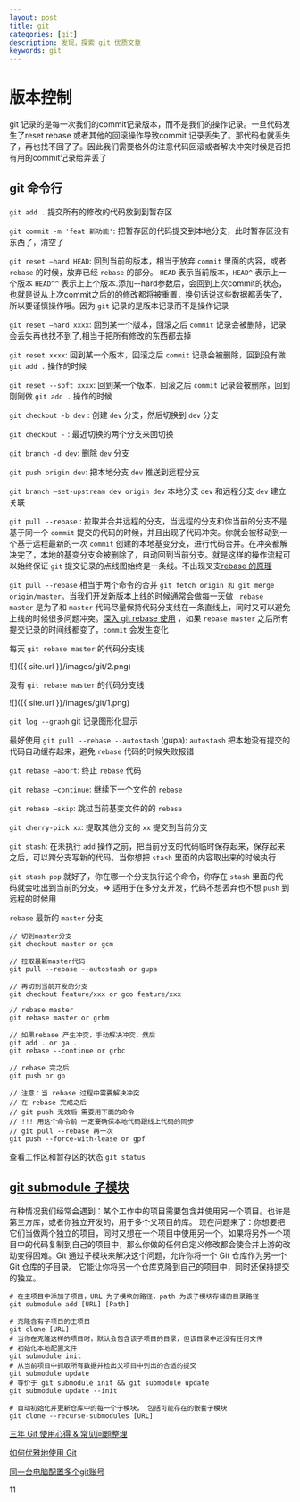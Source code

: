 ```yaml
---
layout: post
title: git
categories: [git]
description: 发现，探索 git 优质文章
keywords: git
---
```


# 版本控制

git 记录的是每一次我们的commit记录版本，而不是我们的操作记录。一旦代码发生了reset rebase 或者其他的回滚操作导致commit 记录丢失了。那代码也就丢失了，再也找不回了了。因此我们需要格外的注意代码回滚或者解决冲突时候是否把有用的commit记录给弄丢了

## git 命令行

`git add .` 提交所有的修改的代码放到到暂存区

`git commit -m 'feat 新功能'`: 把暂存区的代码提交到本地分支，此时暂存区没有东西了，清空了

`git reset —hard HEAD`: 回到当前的版本，相当于放弃 `commit` 里面的内容，或者 `rebase` 的时候，放弃已经 `rebase` 的部分。 `HEAD` 表示当前版本，`HEAD^` 表示上一个版本 `HEAD^^` 表示上上个版本.添加--hard参数后，会回到上次commit的状态，也就是说从上次commit之后的的修改都将被重置，换句话说这些数据都丢失了，所以要谨慎操作哦。因为 `git` 记录的是版本记录而不是操作记录

`git reset —hard xxxx`: 回到某一个版本，回滚之后 `commit` 记录会被删除，记录会丢失再也找不到了,相当于把所有修改的东西都去掉

`git reset xxxx`: 回到某一个版本，回滚之后 `commit` 记录会被删除，回到没有做 `git add .` 操作的时候

`git reset --soft xxxx`: 回到某一个版本，回滚之后 `commit` 记录会被删除，回到刚刚做 `git add .` 操作的时候

`git checkout -b dev` : 创建 `dev` 分支，然后切换到 `dev` 分支

`git checkout -` : 最近切换的两个分支来回切换

`git branch -d dev`: 删除 `dev` 分支

`git push origin dev`: 把本地分支 `dev` 推送到远程分支

`git branch —set-upstream dev origin dev` 本地分支 `dev` 和远程分支 `dev` 建立关联

`git pull --rebase` : 拉取并合并远程的分支，当远程的分支和你当前的分支不是基于同一个 `commit` 提交的代码的时候，并且出现了代码冲突。你就会被移动到一个基于远程最新的一次 `commit` 创建的本地基变分支，进行代码合并。在冲突都解决完了，本地的基变分支会被删除了，自动回到当前分支。就是这样的操作流程可以始终保证 `git` 提交记录的点线图始终是一条线。不出现叉支[rebase 的原理](https://www.cnblogs.com/tian874540961/p/12172900.html)

`git pull --rebase` 相当于两个命令的合并 `git fetch origin 和 git merge origin/master`。当我们开发新版本上线的时候通常会做每一天做 ` rebase master` 是为了和 `master` 代码尽量保持代码分支线在一条直线上，同时又可以避免上线的时候很多问题冲突。[深入 git rebase 使用](https://baijiahao.baidu.com/s?id=1633418495146592435&wfr=spider&for=pc) ，如果 `rebase master` 之后所有提交记录的时间线都变了，`commit` 会发生变化

每天 `git rebase master` 的代码分支线

![]({{ site.url }}/images/git/2.png)

没有 `git rebase master` 的代码分支线

![]({{ site.url }}/images/git/1.png)

`git log --graph` git 记录图形化显示 


最好使用 `git pull --rebase --autostash` (gupa): `autostash` 把本地没有提交的代码自动缓存起来，避免  `rebase` 代码的时候失败报错

`git rebase —abort`: 终止 `rebase` 代码

`git rebase —continue`: 继续下一个文件的 `rebase`

`git rebase —skip`: 跳过当前基变文件的的 `rebase`

`git cherry-pick xx`: 提取其他分支的 `xx` 提交到当前分支

`git stash`: 在未执行 `add` 操作之前，把当前分支的代码临时保存起来，保存起来之后，可以跨分支写新的代码。当你想把 `stash` 里面的内容取出来的时候执行 

`git stash pop` 就好了，你在哪一个分支执行这个命令，你存在 `stash` 里面的代码就会吐出到当前的分支。=> 适用于在多分支开发，代码不想丢弃也不想 `push` 到远程的时候用


`rebase` 最新的 `master` 分支
 
 ```
 // 切到master分支
git checkout master or gcm

// 拉取最新master代码
git pull --rebase --autostash or gupa

// 再切到当前开发的分支
git checkout feature/xxx or gco feature/xxx

// rebase master
git rebase master or grbm

// 如果rebase 产生冲突，手动解决冲突，然后
git add . or ga .
git rebase --continue or grbc

// rebase 完之后
git push or gp

// 注意：当 rebase 过程中需要解决冲突
// 在 rebase 完成之后
// git push 无效后 需要用下面的命令
// !!! 用这个命令前 一定要确保本地代码跟线上代码的同步
// git pull --rebase 再一次
git push --force-with-lease or gpf
```

查看工作区和暂存区的状态 `git status `

## [git submodule 子模块](https://git-scm.com/book/zh/v2/Git-%E5%B7%A5%E5%85%B7-%E5%AD%90%E6%A8%A1%E5%9D%97)
有种情况我们经常会遇到：某个工作中的项目需要包含并使用另一个项目。也许是第三方库，或者你独立开发的，用于多个父项目的库。 现在问题来了：你想要把它们当做两个独立的项目，同时又想在一个项目中使用另一个。如果将另外一个项目中的代码复制到自己的项目中，那么你做的任何自定义修改都会使合并上游的改动变得困难。Git 通过子模块来解决这个问题，允许你将一个 Git 仓库作为另一个 Git 仓库的子目录。 它能让你将另一个仓库克隆到自己的项目中，同时还保持提交的独立。

```
# 在主项目中添加子项目，URL 为子模块的路径，path 为该子模块存储的目录路径
git submodule add [URL] [Path]

# 克隆含有子项目的主项目
git clone [URL]
# 当你在克隆这样的项目时，默认会包含该子项目的目录，但该目录中还没有任何文件
# 初始化本地配置文件
git submodule init
# 从当前项目中抓取所有数据并检出父项目中列出的合适的提交
git submodule update
# 等价于 git submodule init && git submodule update
git submodule update --init

# 自动初始化并更新仓库中的每一个子模块， 包括可能存在的嵌套子模块
git clone --recurse-submodules [URL]

```

[三年 Git 使用心得 & 常见问题整理](https://juejin.im/post/5ee649ff51882542ea2b5108#comment)

[如何优雅地使用 Git](https://juejin.im/post/5a54386af265da3e3b7a6317#comment)

[同一台电脑配置多个git账号](https://github.com/jawil/notes/issues/2#)


11
